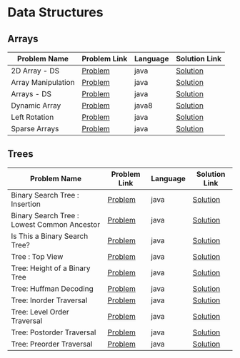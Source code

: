 # Data Structures

## Arrays

|Problem Name|Problem Link|Language|Solution Link|
---|---|---|---
|2D Array - DS|[Problem](https://www.hackerrank.com/challenges/2d-array/problem)|java|[Solution](./Arrays/2DArray-DS.java)|
|Array Manipulation|[Problem](https://www.hackerrank.com/challenges/crush/problem)|java|[Solution](./Arrays/ArrayManipulation.java)|
|Arrays - DS|[Problem](https://www.hackerrank.com/challenges/arrays-ds/problem)|java|[Solution](./Arrays/Arrays-DS.java)|
|Dynamic Array|[Problem](https://www.hackerrank.com/challenges/dynamic-array/problem)|java8|[Solution](./Arrays/DynamicArray.java)|
|Left Rotation|[Problem](https://www.hackerrank.com/challenges/array-left-rotation/problem)|java|[Solution](./Arrays/LeftRotation.java)|
|Sparse Arrays|[Problem](https://www.hackerrank.com/challenges/sparse-arrays/problem)|java|[Solution](./Arrays/SparseArrays.java)|

## Trees

|Problem Name|Problem Link|Language|Solution Link|
---|---|---|---
|Binary Search Tree : Insertion|[Problem](https://www.hackerrank.com/challenges/binary-search-tree-insertion/problem)|java|[Solution](./Trees/BinarySearchTree:Insertion.java)|
|Binary Search Tree : Lowest Common Ancestor|[Problem](https://www.hackerrank.com/challenges/binary-search-tree-lowest-common-ancestor/problem)|java|[Solution](./Trees/BinarySearchTree:LowestCommonAncestor.java)|
|Is This a Binary Search Tree?|[Problem](https://www.hackerrank.com/challenges/is-binary-search-tree/problem)|java|[Solution](./Trees/IsThisaBinarySearchTree?.java)|
|Tree : Top View|[Problem](https://www.hackerrank.com/challenges/tree-top-view/problem)|java|[Solution](./Trees/TopView.java)|
|Tree: Height of a Binary Tree|[Problem](https://www.hackerrank.com/challenges/tree-height-of-a-binary-tree/problem)|java|[Solution](./Trees/HeightofaBinaryTree.java)|
|Tree: Huffman Decoding |[Problem](https://www.hackerrank.com/challenges/tree-huffman-decoding/problem)|java|[Solution](./Trees/HuffmanDecoding.java)|
|Tree: Inorder Traversal|[Problem](https://www.hackerrank.com/challenges/tree-inorder-traversal/problem)|java|[Solution](./Trees/InorderTraversal.java)|
|Tree: Level Order Traversal|[Problem](https://www.hackerrank.com/challenges/tree-level-order-traversal/problem)|java|[Solution](./Trees/LevelOrderTraversal.java)|
|Tree: Postorder Traversal|[Problem](https://www.hackerrank.com/challenges/tree-postorder-traversal/problem)|java|[Solution](./Trees/PostorderTraversal.java)|
|Tree: Preorder Traversal|[Problem](https://www.hackerrank.com/challenges/tree-preorder-traversal/problem)|java|[Solution](./Trees/PreorderTraversal.java)|